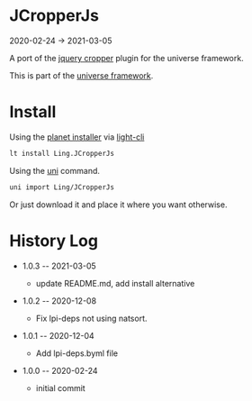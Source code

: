 JCropperJs
===========
2020-02-24 -> 2021-03-05



A port of the [jquery cropper](https://github.com/fengyuanchen/jquery-cropper) plugin for the universe framework.


This is part of the [universe framework](https://github.com/karayabin/universe-snapshot).


Install
==========
Using the [planet installer](https://github.com/lingtalfi/Light_PlanetInstaller) via [light-cli](https://github.com/lingtalfi/Light_Cli)
```bash
lt install Ling.JCropperJs
```

Using the [uni](https://github.com/lingtalfi/universe-naive-importer) command.
```bash
uni import Ling/JCropperJs
```

Or just download it and place it where you want otherwise.






History Log
=============

- 1.0.3 -- 2021-03-05

    - update README.md, add install alternative

- 1.0.2 -- 2020-12-08

    - Fix lpi-deps not using natsort.

- 1.0.1 -- 2020-12-04

    - Add lpi-deps.byml file

- 1.0.0 -- 2020-02-24

    - initial commit